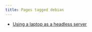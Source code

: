 ```yaml
---
title: Pages tagged debian
---
```


- [Using a laptop as a headless server](/notes/laptop-server.html)
